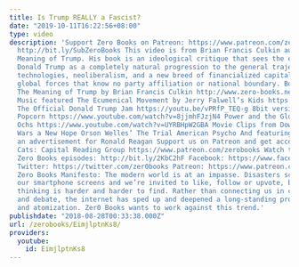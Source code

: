 ```yaml
---
title: Is Trump REALLY a Fascist?
date: "2019-10-11T16:22:56+08:00"
type: video
description: 'Support Zero Books on Patreon: https://www.patreon.com/zerobooks Subscribe:
  http://bit.ly/SubZeroBooks This video is from Brian Francis Culkin author of The
  Meaning of Trump. His book is an ideological critique that sees the election of
  Donald Trump as a completely natural progression to the general trajectory of digitized
  technologies, neoliberalism, and a new breed of financialized capitalism; destructive
  global forces that know no party affiliation or national boundary. Books Covered
  The Meaning of Trump by Brian Francis Culkin http://www.zero-books.net/books/meaning-of-trump
  Music featured The Ecumenical Movement by Jerry Falwell’s Kids https://www.youtube.com/watch?v=KYinss0rHlo
  The Official Donald Trump Jam https://youtu.be/vPRfP_TEQ-g 8bit version of Hot Butter’s
  Popcorn https://www.youtube.com/watch?v=8jjmhFJzjN4 Power and the Glory by Phil
  Ochs https://www.youtube.com/watch?v=UYRBHpW2GBA Movie Clips from DownFalL Star
  Wars a New Hope Orson Welles’ The Trial American Psycho And featuring clips from
  an advertisement for Ronald Reagan Support us on Patreon and get access to the Herding
  Cats: Capital Reading Group https://www.patreon.com/zerobooks Watch the most popular
  Zero Books episodes: http://bit.ly/2KbC2hF Facebook: https://www.facebook.com/ZeroBooks/
  Twitter: https://twitter.com/zer0books Patreon: https://www.patreon.com/zerobooks
  Zero Books Manifesto: The modern world is at an impasse. Disasters scroll across
  our smartphone screens and we’re invited to like, follow or upvote, but critical
  thinking is harder and harder to find. Rather than connecting us in common struggle
  and debate, the internet has sped up and deepened a long-standing process of alienation
  and atomization. Zer0 Books wants to work against this trend.'
publishdate: "2018-08-28T00:33:38.000Z"
url: /zerobooks/EimjlptnKs8/
providers:
  youtube:
    id: EimjlptnKs8
---
```

